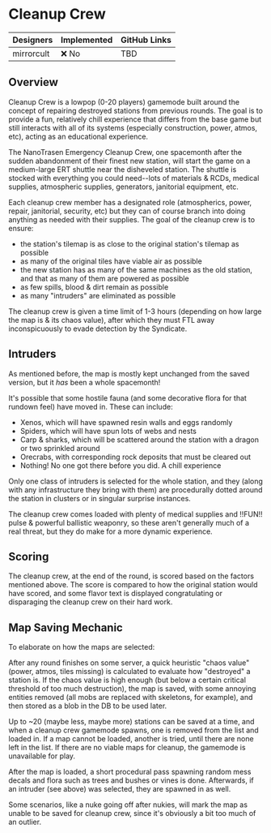 # Cleanup Crew

| Designers | Implemented | GitHub Links |
|---|---|---|
| mirrorcult | :x: No | TBD |

## Overview

Cleanup Crew is a lowpop (0-20 players) gamemode built around the concept of repairing destroyed stations from previous rounds. The goal is to provide a fun, relatively chill experience that differs from the base game but still interacts with all of its systems (especially construction, power, atmos, etc), acting as an educational experience.

The NanoTrasen Emergency Cleanup Crew, one spacemonth after the sudden abandonment of their finest new station, will start the game on a medium-large ERT shuttle near the disheveled station. The shuttle is stocked with everything you could need--lots of materials & RCDs, medical supplies, atmospheric supplies, generators, janitorial equipment, etc.

Each cleanup crew member has a designated role (atmospherics, power, repair, janitorial, security, etc) but they can of course branch into doing anything as needed with their supplies. The goal of the cleanup crew is to ensure:

- the station's tilemap is as close to the original station's tilemap as possible
- as many of the original tiles have viable air as possible
- the new station has as many of the same machines as the old station, and that as many of them are powered as possible
- as few spills, blood & dirt remain as possible
- as many "intruders" are eliminated as possible

The cleanup crew is given a time limit of 1-3 hours (depending on how large the map is & its chaos value), after which they must FTL away inconspicuously to evade detection by the Syndicate.

## Intruders

As mentioned before, the map is mostly kept unchanged from the saved version, but it *has* been a whole spacemonth!

It's possible that some hostile fauna (and some decorative flora for that rundown feel) have moved in. These can include:

- Xenos, which will have spawned resin walls and eggs randomly
- Spiders, which will have spun lots of webs and nests
- Carp & sharks, which will be scattered around the station with a dragon or two sprinkled around
- Orecrabs, with corresponding rock deposits that must be cleared out
- Nothing! No one got there before you did. A chill experience

Only one class of intruders is selected for the whole station, and they (along with any infrastructure they bring with them) are procedurally dotted around the station in clusters or in singular surprise instances.

The cleanup crew comes loaded with plenty of medical supplies and !!FUN!! pulse & powerful ballistic weaponry, so these aren't generally much of a real threat, but they do make for a more dynamic experience.

## Scoring

The cleanup crew, at the end of the round, is scored based on the factors mentioned above. The score is compared to how the original station would have scored, and some flavor text is displayed congratulating or disparaging the cleanup crew on their hard work.

## Map Saving Mechanic

To elaborate on how the maps are selected:

After any round finishes on some server, a quick heuristic "chaos value" (power, atmos, tiles missing) is calculated to evaluate how "destroyed" a station is. If the chaos value is high enough (but below a certain critical threshold of too much destruction), the map is saved, with some annoying entities removed (all mobs are replaced with skeletons, for example), and then stored as a blob in the DB to be used later.

Up to ~20 (maybe less, maybe more) stations can be saved at a time, and when a cleanup crew gamemode spawns, one is removed from the list and loaded in. If a map cannot be loaded, another is tried, until there are none left in the list. If there are no viable maps for cleanup, the gamemode is unavailable for play.

After the map is loaded, a short procedural pass spawning random mess decals and flora such as trees and bushes or vines is done. Afterwards, if an intruder (see above) was selected, they are spawned in as well.

Some scenarios, like a nuke going off after nukies, will mark the map as unable to be saved for cleanup crew, since it's obviously a bit too much of an outlier.